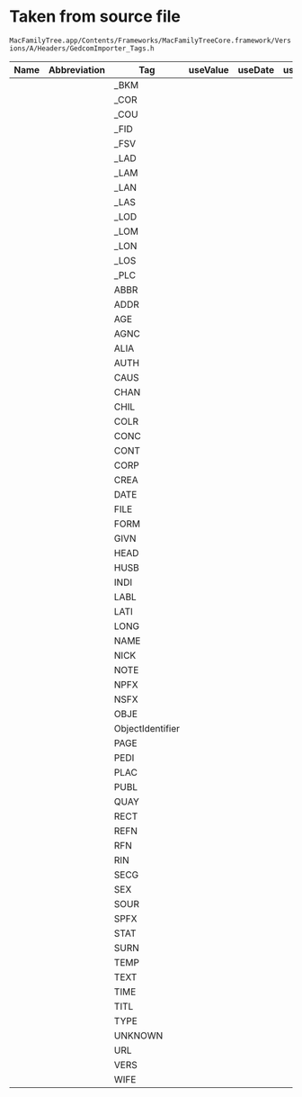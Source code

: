 Taken from source file
====================
`MacFamilyTree.app/Contents/Frameworks/MacFamilyTreeCore.framework/Versions/A/Headers/GedcomImporter_Tags.h`


|Name| Abbreviation| Tag| useValue| useDate| usePlace|
|---| ---| ---| ----| ---| ---|
| | |_BKM| | | |
| | |_COR| | | |
| | |_COU| | | |
| | |_FID| | | |
| | |_FSV| | | |
| | |_LAD| | | |
| | |_LAM| | | |
| | |_LAN| | | |
| | |_LAS| | | |
| | |_LOD| | | |
| | |_LOM| | | |
| | |_LON| | | |
| | |_LOS| | | |
| | |_PLC| | | |
| | |ABBR| | | |
| | |ADDR| | | |
| | |AGE| | | |
| | |AGNC| | | |
| | |ALIA| | | |
| | |AUTH| | | |
| | |CAUS| | | |
| | |CHAN| | | |
| | |CHIL| | | |
| | |COLR| | | |
| | |CONC| | | |
| | |CONT| | | |
| | |CORP| | | |
| | |CREA| | | |
| | |DATE| | | |
| | |FILE| | | |
| | |FORM| | | |
| | |GIVN| | | |
| | |HEAD| | | |
| | |HUSB| | | |
| | |INDI| | | |
| | |LABL| | | |
| | |LATI| | | |
| | |LONG| | | |
| | |NAME| | | |
| | |NICK| | | |
| | |NOTE| | | |
| | |NPFX| | | |
| | |NSFX| | | |
| | |OBJE| | | |
| | |ObjectIdentifier| | | |
| | |PAGE| | | |
| | |PEDI| | | |
| | |PLAC| | | |
| | |PUBL| | | |
| | |QUAY| | | |
| | |RECT| | | |
| | |REFN| | | |
| | |RFN| | | |
| | |RIN| | | |
| | |SECG| | | |
| | |SEX| | | |
| | |SOUR| | | |
| | |SPFX| | | |
| | |STAT| | | |
| | |SURN| | | |
| | |TEMP| | | |
| | |TEXT| | | |
| | |TIME| | | |
| | |TITL| | | |
| | |TYPE| | | |
| | |UNKNOWN| | | |
| | |URL| | | |
| | |VERS| | | |
| | |WIFE| | | |